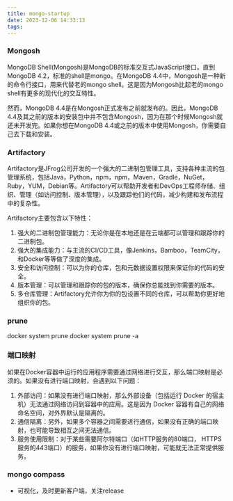 ```yaml
---
title: mongo-startup
date: 2023-12-06 14:33:13
tags:
---
```

### Mongosh
MongoDB Shell(Mongosh)是MongoDB的标准交互式JavaScript接口。直到MongoDB 4.2，标准的shell是mongo。在MongoDB 4.4中，Mongosh是一种新的命令行接口，用来代替老的mongo shell。这是因为Mongosh比起老的mongo shell有更多的现代化的交互特性。 

然而，MongoDB 4.4是在Mongosh正式发布之前就发布的。因此，MongoDB 4.4及其之前的版本的安装包中并不包含Mongosh，因为在那个时候Mongosh就还未开发完。如果你想在MongoDB 4.4或之前的版本中使用Mongosh，你需要自己去下载和安装。


### Artifactory
Artifactory是JFrog公司开发的一个强大的二进制包管理工具，支持各种主流的包管理系统，包括Java，Python，npm，npm，Maven，Gradle，NuGet，Ruby，YUM，Debian等。Artifactory可以帮助开发者和DevOps工程师存储、组织、管理（如访问控制、版本管理），以及跟踪他们的代码，减少构建和发布流程中的复杂性。

Artifactory主要包含以下特性：

1. 强大的二进制包管理能力：无论你是在本地还是在云端都可以管理和跟踪你的二进制包。
2. 强大的集成能力：与主流的CI/CD工具，像Jenkins，Bamboo，TeamCity，和Docker等等做了深度的集成。
3. 安全和访问控制：可以为你的仓库，包和元数据设置权限来保证你的代码的安全。
4. 版本管理：可以管理和跟踪你的包的版本，确保你总能找到你需要的版本。
5. 多仓库管理：Artifactory允许你为你的包设置不同的仓库，可以帮助你更好地组织你的包。

### prune
docker system prune
docker system prune -a

### 端口映射
如果在Docker容器中运行的应用程序需要通过网络进行交互，那么端口映射是必须的。如果没有进行端口映射，会遇到以下问题：
1. 外部访问：如果没有进行端口映射，那么外部设备（包括运行 Docker 的宿主机）无法通过网络访问到容器中的应用。这是因为 Docker 容器有自己的网络命名空间，对外界默认是隔离的。
2. 通信隔离：另外，如果多个容器之间需要进行通信，如果没有正确的端口映射，也可能导致相互之间无法通信。
3. 服务使用限制：对于某些需要阿尔特端口（如HTTP服务的80端口， HTTPS服务的443端口）的服务，如果你没有进行端口映射，可能就无法正常提供服务。


### mongo compass
- 可视化，及时更新客户端，关注release
